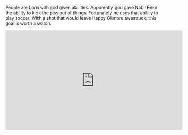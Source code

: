 People are born with god given abilities. Apparently god gave Nabil Fekir the ability to kick the piss out of things. Fortunately he uses that ability to play soccer. With a shot that would leave Happy Gilmore awestruck, this goal is worth a watch. 

<iframe width="560" height="315" src="https://www.youtube.com/embed/If414TzKKwY" frameborder="0" allowfullscreen></iframe>
